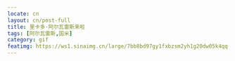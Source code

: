 ```yaml
---
locate: cn
layout: cn/post-full
title: 里卡多·阿尔瓦雷斯来啦
tags: [阿尔瓦雷斯,国米]
category: gif
featimg: https://ws1.sinaimg.cn/large/7bb8bd97gy1fxbzsm2yh1g20dw05k4qq.gif
---
```

